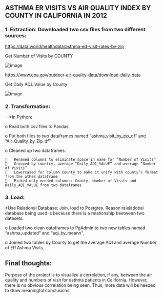## ASTHMA ER VISITS VS AIR QUALITY INDEX BY COUNTY IN CALIFORNIA IN 2012
### 1.	Extraction: Downloaded two csv files from two different sources:
https://data.world/healthdata/asthma-ed-visit-rates-by-zip

Get Number of Visits by COUNTY

![image](https://user-images.githubusercontent.com/53121073/67167121-b8d43800-f35b-11e9-93ca-ba89d1d68db3.png)

https://www.epa.gov/outdoor-air-quality-data/download-daily-data

Get Daily AQL Value by County

![image](https://user-images.githubusercontent.com/53121073/67167122-be318280-f35b-11e9-9495-a16b1f8004ac.png)

### 2.	Transformation: 

--*In Python:

  o	Read both csv files to Pandas
  
  
  o	Put both files to two dataframes named “ashma_visit_by_zip_df” and “Air_Quality_by_Zip_df”
  
  
  o	Cleaned up two dataframes:

    	Renamed columns to eliminate space in name for “Number of Visits”
    	Grouped by country, average “Daily_AQI_VALUE” and average “Number of Visits”
    	Lowercased for column County to make it unify with county’s format from the other dataframe
    	Picked only needed columns: County, Number of Visits and Daily_AQI_VALUE from two dataframes

### 3.	Load: 
*Use Relational Database: Join, load to Postgres. Reason ralelatiobal database being used is because there is a relationship beetween two datasets.

  o	Loaded two clean dataframes to PgAdmin to two new tables named “ashma_updated” and “aqi_by_meann".
  
  o	Joined two tables by County to get the average AQI and average Number of ER Ashma Visits.

## Final thoughts:

Purpose of the project is to visualize a correlation, if any, between the air quality and numbers of visit for asthma patients in California. However, there is no obvious correlation being seen. Thus, more data will be needed to draw meaningful conclusions. 
